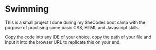 # Swimming
This is a small project I done during my SheCodes boot camp with the purpose of practising some basic CSS, HTML and Javascript skills.

Copy the code into any IDE of your choice, copy the path of your file and input it into the browser URL to replicate this on your end.
